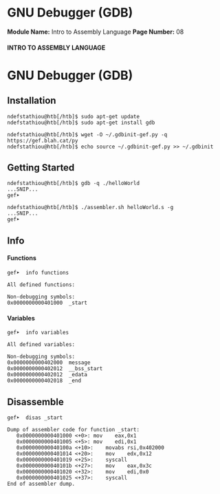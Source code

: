 <!--
 // Platform: Academy
// URL: https://academy.hackthebox.com/module/85/section/876
// Platform Version: V1
// Module ID: 85
// Module Name: Intro to Assembly Language
// Module Difficulty: Medium
// Section ID: 876
// Section Title: GNU Debugger (GDB)
// Page Title: Hack The Box - Academy
// Page Number: 08
-->

# GNU Debugger (GDB)

**Module Name:** Intro to Assembly Language **Page Number:** 08

#### 

#### INTRO TO ASSEMBLY LANGUAGE

# GNU Debugger (GDB)

## Installation

``` shell-session
ndefstathiou@htb[/htb]$ sudo apt-get update
ndefstathiou@htb[/htb]$ sudo apt-get install gdb
```

``` shell-session
ndefstathiou@htb[/htb]$ wget -O ~/.gdbinit-gef.py -q https://gef.blah.cat/py
ndefstathiou@htb[/htb]$ echo source ~/.gdbinit-gef.py >> ~/.gdbinit
```

## Getting Started

``` shell-session
ndefstathiou@htb[/htb]$ gdb -q ./helloWorld
...SNIP...
gef➤
```

``` shell-session
ndefstathiou@htb[/htb]$ ./assembler.sh helloWorld.s -g
...SNIP...
gef➤
```

## Info

#### Functions

``` shell-session
gef➤  info functions

All defined functions:

Non-debugging symbols:
0x0000000000401000  _start
```

#### Variables

``` shell-session
gef➤  info variables

All defined variables:

Non-debugging symbols:
0x0000000000402000  message
0x0000000000402012  __bss_start
0x0000000000402012  _edata
0x0000000000402018  _end
```

## Disassemble

``` shell-session
gef➤  disas _start

Dump of assembler code for function _start:
   0x0000000000401000 <+0>:	mov    eax,0x1
   0x0000000000401005 <+5>:	mov    edi,0x1
   0x000000000040100a <+10>:	movabs rsi,0x402000
   0x0000000000401014 <+20>:	mov    edx,0x12
   0x0000000000401019 <+25>:	syscall
   0x000000000040101b <+27>:	mov    eax,0x3c
   0x0000000000401020 <+32>:	mov    edi,0x0
   0x0000000000401025 <+37>:	syscall
End of assembler dump.
```

# 

# 

####